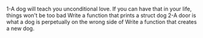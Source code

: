 1-A dog will teach you unconditional love. If you can have that in your life, things won't be too bad Write a function that prints a struct dog
2-A door is what a dog is perpetually on the wrong side of Write a function that creates a new dog.
